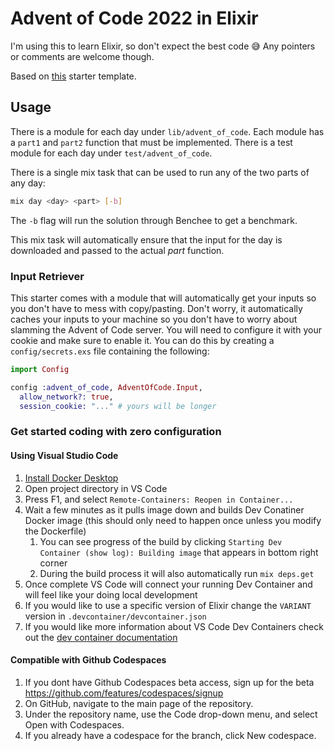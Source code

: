 # Advent of Code 2022 in Elixir

I'm using this to learn Elixir, so don't expect the best code 😅 Any pointers or
comments are welcome though.

Based on [this](https://github.com/mhanberg/advent-of-code-elixir-starter)
starter template.

## Usage

There is a module for each day under `lib/advent_of_code`. Each module has a
`part1` and `part2` function that must be implemented. There is a test module
for each day under `test/advent_of_code`.

There is a single mix task that can be used to run any of the two parts of any
day:

```bash
mix day <day> <part> [-b]
```

The `-b` flag will run the solution through Benchee to get a benchmark.

This mix task will automatically ensure that the input for the day is downloaded
and passed to the actual _part_ function.

### Input Retriever

This starter comes with a module that will automatically get your inputs so you
don't have to mess with copy/pasting. Don't worry, it automatically caches your
inputs to your machine so you don't have to worry about slamming the Advent of
Code server. You will need to configure it with your cookie and make sure to
enable it. You can do this by creating a `config/secrets.exs` file containing
the following:

```elixir
import Config

config :advent_of_code, AdventOfCode.Input,
  allow_network?: true,
  session_cookie: "..." # yours will be longer
```

### Get started coding with zero configuration

#### Using Visual Studio Code

1. [Install Docker Desktop](https://www.docker.com/products/docker-desktop)
1. Open project directory in VS Code
1. Press F1, and select `Remote-Containers: Reopen in Container...`
1. Wait a few minutes as it pulls image down and builds Dev Conatiner Docker
   image (this should only need to happen once unless you modify the Dockerfile)
   1. You can see progress of the build by clicking `Starting Dev Container
(show log): Building image` that appears in bottom right corner
   1. During the build process it will also automatically run `mix deps.get`
1. Once complete VS Code will connect your running Dev Container and will feel
   like your doing local development
1. If you would like to use a specific version of Elixir change the `VARIANT`
   version in `.devcontainer/devcontainer.json`
1. If you would like more information about VS Code Dev Containers check out the
   [dev container
   documentation](https://code.visualstudio.com/docs/remote/create-dev-container/?WT.mc_id=AZ-MVP-5003399)

#### Compatible with Github Codespaces

1. If you dont have Github Codespaces beta access, sign up for the beta
   https://github.com/features/codespaces/signup
1. On GitHub, navigate to the main page of the repository.
1. Under the repository name, use the Code drop-down menu, and select Open with
   Codespaces.
1. If you already have a codespace for the branch, click New codespace.
